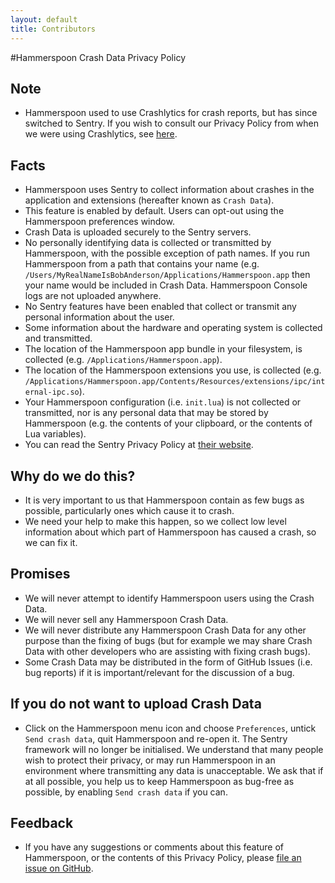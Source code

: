 ```yaml
---
layout: default
title: Contributors
---
```

#Hammerspoon Crash Data Privacy Policy

## Note
* Hammerspoon used to use Crashlytics for crash reports, but has since switched to Sentry. If you wish to consult our Privacy Policy from when we were using Crashlytics, see [here](https://github.com/Hammerspoon/hammerspoon.github.io/blob/761c843cd65c908ac2305961d8cb63ab385c8fab/privacy.md).

## Facts
* Hammerspoon uses Sentry to collect information about crashes in the application and extensions (hereafter known as `Crash Data`).
* This feature is enabled by default. Users can opt-out using the Hammerspoon preferences window.
* Crash Data is uploaded securely to the Sentry servers.
* No personally identifying data is collected or transmitted by Hammerspoon, with the possible exception of path names. If you run Hammerspoon from a path that contains your name (e.g. `/Users/MyRealNameIsBobAnderson/Applications/Hammerspoon.app` then your name would be included in Crash Data. Hammerspoon Console logs are not uploaded anywhere.
* No Sentry features have been enabled that collect or transmit any personal information about the user.
* Some information about the hardware and operating system is collected and transmitted.
* The location of the Hammerspoon app bundle in your filesystem, is collected (e.g. `/Applications/Hammerspoon.app`).
* The location of the Hammerspoon extensions you use, is collected (e.g. `/Applications/Hammerspoon.app/Contents/Resources/extensions/ipc/internal-ipc.so`).
* Your Hammerspoon configuration (i.e. `init.lua`) is not collected or transmitted, nor is any personal data that may be stored by Hammerspoon (e.g. the contents of your clipboard, or the contents of Lua variables).
* You can read the Sentry Privacy Policy at [their website](https://sentry.io/privacy/#third-party-links).

## Why do we do this?
 * It is very important to us that Hammerspoon contain as few bugs as possible, particularly ones which cause it to crash.
 * We need your help to make this happen, so we collect low level information about which part of Hammerspoon has caused a crash, so we can fix it.

## Promises
* We will never attempt to identify Hammerspoon users using the Crash Data.
* We will never sell any Hammerspoon Crash Data.
* We will never distribute any Hammerspoon Crash Data for any other purpose than the fixing of bugs (but for example we may share Crash Data with other developers who are assisting with fixing crash bugs).
* Some Crash Data may be distributed in the form of GitHub Issues (i.e. bug reports) if it is important/relevant for the discussion of a bug.

## If you do not want to upload Crash Data
* Click on the Hammerspoon menu icon and choose `Preferences`, untick `Send crash data`, quit Hammerspoon and re-open it. The Sentry framework will no longer be initialised. We understand that many people wish to protect their privacy, or may run Hammerspoon in an environment where transmitting any data is unacceptable. We ask that if at all possible, you help us to keep Hammerspoon as bug-free as possible, by enabling `Send crash data` if you can.

## Feedback
* If you have any suggestions or comments about this feature of Hammerspoon, or the contents of this Privacy Policy, please [file an issue on GitHub](https://github.com/Hammerspoon/hammerspoon/issues/new).
